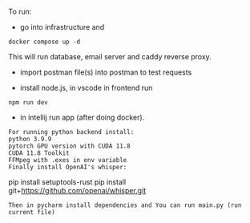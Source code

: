 To run:
- go into infrastructure and
```
docker compose up -d
```
This will run database, email server and caddy reverse proxy.

- import postman file(s) into postman to test requests

- install node.js, in vscode in frontend run
```
npm run dev
```
- in intellij run app (after doing docker).

```
For running python backend install:
python 3.9.9
pytorch GPU version with CUDA 11.8
CUDA 11.8 Toolkit
FFMpeg with .exes in env variable
Finally install OpenAI's whisper:
```
pip install setuptools-rust
pip install git+https://github.com/openai/whisper.git
```
Then in pycharm install dependencies and You can run main.py (run current file)

